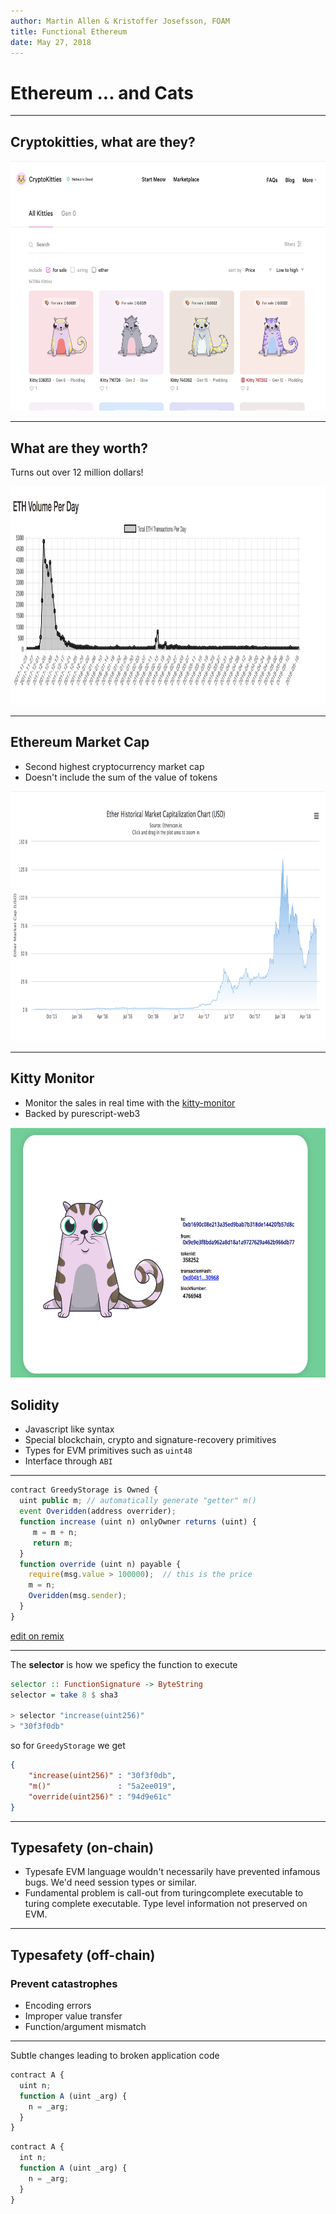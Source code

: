 ```yaml
---
author: Martin Allen & Kristoffer Josefsson, FOAM
title: Functional Ethereum
date: May 27, 2018
---
```


# Ethereum ... and Cats

---

## Cryptokitties, what are they?

<center>
<a href="https://www.cryptokitties.co/marketplace">
<img src="images/crypto-kitties-marketplace.png" height="400">
</a>
</center>

---

## What are they worth?

Turns out over 12 million dollars!

<center>
<a href="http://www.kittyexplorer.com/stats/">
<img src="images/crypto-kitties.png" height="350">
</a>
</center>


---

## Ethereum Market Cap

- Second highest cryptocurrency market cap
- Doesn't include the sum of the value of tokens

<center>
<a href="https://etherscan.io/chart/marketcap">
<img src="images/marketcap.png" height="400">
</a>
</center>


---

## Kitty Monitor

- Monitor the sales in real time with the [kitty-monitor](https://github.com/f-o-a-m/purescript-kitty-monitor)
- Backed by purescript-web3

<center>
<a href="https://f-o-a-m.github.io/purescript-kitty-monitor/">
<img src="images/kitty-monitor.png" height="400">
</a>
</center>


## Solidity

- Javascript like syntax
- Special blockchain, crypto and signature-recovery primitives
- Types for EVM primitives such as `uint48`
- Interface through `ABI`

---

```javascript
contract GreedyStorage is Owned {
  uint public m; // automatically generate "getter" m()
  event Overidden(address overrider);
  function increase (uint n) onlyOwner returns (uint) {
     m = m + n;
     return m;
  }
  function override (uint n) payable {
    require(msg.value > 100000);  // this is the price
    m = n;
    Overidden(msg.sender);
  }
}
```

[edit on remix](https://ethereum.github.io/browser-solidity/#version=soljson-v0.4.19+commit.c4cbbb05.js&optimize=false&gist=e4e6f665ca0d85dc30b6879e275fd84c)

---

The **selector** is how we speficy the function to execute

```haskell
selector :: FunctionSignature -> ByteString
selector = take 8 $ sha3

> selector "increase(uint256)"
> "30f3f0db"
```

so for `GreedyStorage` we get

```json
{
    "increase(uint256)" : "30f3f0db",
    "m()"               : "5a2ee019",
    "override(uint256)" : "94d9e61c"
}
```

---

## Typesafety (on-chain)

- Typesafe EVM language wouldn't necessarily have prevented infamous bugs. We'd need session types or similar.
- Fundamental problem is call-out from turingcomplete executable to turing complete executable. Type level information not preserved on EVM.

---

## Typesafety (off-chain)

### Prevent catastrophes

- Encoding errors
- Improper value transfer
- Function/argument mismatch

---

Subtle changes leading to broken application code

```javascript
contract A {
  uint n;
  function A (uint _arg) {
    n = _arg;
  }
}
```

```javascript
contract A {
  int n;
  function A (uint _arg) {
    n = _arg;
  }
}
```

